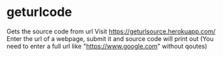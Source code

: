 # geturlcode
Gets the source code from url
Visit https://geturlsource.herokuapp.com/
Enter the url of a webpage, submit it and source code will print out (You need to enter a full url like "https://www.google.com" without qoutes)
